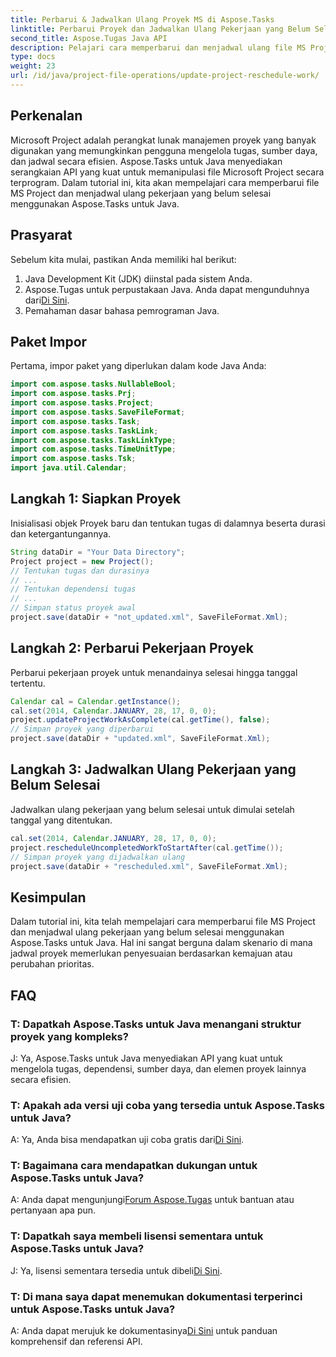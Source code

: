 ```yaml
---
title: Perbarui & Jadwalkan Ulang Proyek MS di Aspose.Tasks
linktitle: Perbarui Proyek dan Jadwalkan Ulang Pekerjaan yang Belum Selesai di Aspose.Tasks
second_title: Aspose.Tugas Java API
description: Pelajari cara memperbarui dan menjadwal ulang file MS Project secara terprogram menggunakan Aspose.Tasks untuk Java.
type: docs
weight: 23
url: /id/java/project-file-operations/update-project-reschedule-work/
---
```

## Perkenalan
Microsoft Project adalah perangkat lunak manajemen proyek yang banyak digunakan yang memungkinkan pengguna mengelola tugas, sumber daya, dan jadwal secara efisien. Aspose.Tasks untuk Java menyediakan serangkaian API yang kuat untuk memanipulasi file Microsoft Project secara terprogram. Dalam tutorial ini, kita akan mempelajari cara memperbarui file MS Project dan menjadwal ulang pekerjaan yang belum selesai menggunakan Aspose.Tasks untuk Java.
## Prasyarat
Sebelum kita mulai, pastikan Anda memiliki hal berikut:
1. Java Development Kit (JDK) diinstal pada sistem Anda.
2.  Aspose.Tugas untuk perpustakaan Java. Anda dapat mengunduhnya dari[Di Sini](https://releases.aspose.com/tasks/java/).
3. Pemahaman dasar bahasa pemrograman Java.

## Paket Impor
Pertama, impor paket yang diperlukan dalam kode Java Anda:
```java
import com.aspose.tasks.NullableBool;
import com.aspose.tasks.Prj;
import com.aspose.tasks.Project;
import com.aspose.tasks.SaveFileFormat;
import com.aspose.tasks.Task;
import com.aspose.tasks.TaskLink;
import com.aspose.tasks.TaskLinkType;
import com.aspose.tasks.TimeUnitType;
import com.aspose.tasks.Tsk;
import java.util.Calendar;
```
## Langkah 1: Siapkan Proyek
Inisialisasi objek Proyek baru dan tentukan tugas di dalamnya beserta durasi dan ketergantungannya.
```java
String dataDir = "Your Data Directory";
Project project = new Project();
// Tentukan tugas dan durasinya
// ...
// Tentukan dependensi tugas
// ...
// Simpan status proyek awal
project.save(dataDir + "not_updated.xml", SaveFileFormat.Xml);
```
## Langkah 2: Perbarui Pekerjaan Proyek
Perbarui pekerjaan proyek untuk menandainya selesai hingga tanggal tertentu.
```java
Calendar cal = Calendar.getInstance();
cal.set(2014, Calendar.JANUARY, 28, 17, 0, 0);
project.updateProjectWorkAsComplete(cal.getTime(), false);
// Simpan proyek yang diperbarui
project.save(dataDir + "updated.xml", SaveFileFormat.Xml);
```
## Langkah 3: Jadwalkan Ulang Pekerjaan yang Belum Selesai
Jadwalkan ulang pekerjaan yang belum selesai untuk dimulai setelah tanggal yang ditentukan.
```java
cal.set(2014, Calendar.JANUARY, 28, 17, 0, 0);
project.rescheduleUncompletedWorkToStartAfter(cal.getTime());
// Simpan proyek yang dijadwalkan ulang
project.save(dataDir + "rescheduled.xml", SaveFileFormat.Xml);
```

## Kesimpulan
Dalam tutorial ini, kita telah mempelajari cara memperbarui file MS Project dan menjadwal ulang pekerjaan yang belum selesai menggunakan Aspose.Tasks untuk Java. Hal ini sangat berguna dalam skenario di mana jadwal proyek memerlukan penyesuaian berdasarkan kemajuan atau perubahan prioritas.

## FAQ
### T: Dapatkah Aspose.Tasks untuk Java menangani struktur proyek yang kompleks?
J: Ya, Aspose.Tasks untuk Java menyediakan API yang kuat untuk mengelola tugas, dependensi, sumber daya, dan elemen proyek lainnya secara efisien.
### T: Apakah ada versi uji coba yang tersedia untuk Aspose.Tasks untuk Java?
 A: Ya, Anda bisa mendapatkan uji coba gratis dari[Di Sini](https://releases.aspose.com/).
### T: Bagaimana cara mendapatkan dukungan untuk Aspose.Tasks untuk Java?
 A: Anda dapat mengunjungi[Forum Aspose.Tugas](https://forum.aspose.com/c/tasks/15) untuk bantuan atau pertanyaan apa pun.
### T: Dapatkah saya membeli lisensi sementara untuk Aspose.Tasks untuk Java?
 J: Ya, lisensi sementara tersedia untuk dibeli[Di Sini](https://purchase.aspose.com/temporary-license/).
### T: Di mana saya dapat menemukan dokumentasi terperinci untuk Aspose.Tasks untuk Java?
 A: Anda dapat merujuk ke dokumentasinya[Di Sini](https://reference.aspose.com/tasks/java/) untuk panduan komprehensif dan referensi API.